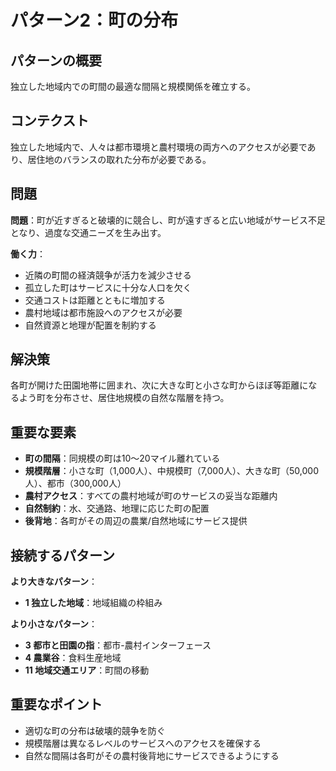 # パターン2：町の分布

## パターンの概要
独立した地域内での町間の最適な間隔と規模関係を確立する。

## コンテクスト
独立した地域内で、人々は都市環境と農村環境の両方へのアクセスが必要であり、居住地のバランスの取れた分布が必要である。

## 問題
**問題**：町が近すぎると破壊的に競合し、町が遠すぎると広い地域がサービス不足となり、過度な交通ニーズを生み出す。

**働く力**：
- 近隣の町間の経済競争が活力を減少させる
- 孤立した町はサービスに十分な人口を欠く
- 交通コストは距離とともに増加する
- 農村地域は都市施設へのアクセスが必要
- 自然資源と地理が配置を制約する

## 解決策
各町が開けた田園地帯に囲まれ、次に大きな町と小さな町からほぼ等距離になるよう町を分布させ、居住地規模の自然な階層を持つ。

## 重要な要素
- **町の間隔**：同規模の町は10～20マイル離れている
- **規模階層**：小さな町（1,000人）、中規模町（7,000人）、大きな町（50,000人）、都市（300,000人）
- **農村アクセス**：すべての農村地域が町のサービスの妥当な距離内
- **自然制約**：水、交通路、地理に応じた町の配置
- **後背地**：各町がその周辺の農業/自然地域にサービス提供

## 接続するパターン
**より大きなパターン**：
- **1 独立した地域**：地域組織の枠組み

**より小さなパターン**：
- **3 都市と田園の指**：都市-農村インターフェース
- **4 農業谷**：食料生産地域
- **11 地域交通エリア**：町間の移動

## 重要なポイント
- 適切な町の分布は破壊的競争を防ぐ
- 規模階層は異なるレベルのサービスへのアクセスを確保する
- 自然な間隔は各町がその農村後背地にサービスできるようにする